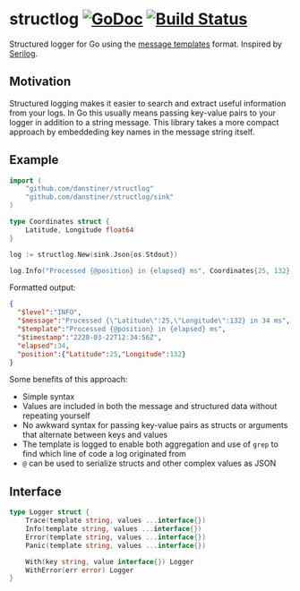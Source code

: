# structlog [![GoDoc][doc-img]][doc] [![Build Status][ci-img]][ci]

Structured logger for Go using the [message templates](https://messagetemplates.org/) format. Inspired by [Serilog](https://serilog.net/).

## Motivation

Structured logging makes it easier to search and extract useful information from your logs. In Go this usually means passing key-value pairs to your logger in addition to a string message. This library takes a more compact approach by embeddeding key names in the message string itself.

## Example

```go
import (
    "github.com/danstiner/structlog"
    "github.com/danstiner/structlog/sink"
)

type Coordinates struct {
    Latitude, Longitude float64
}

log := structlog.New(sink.Json{os.Stdout})

log.Info("Processed {@position} in {elapsed} ms", Coordinates{25, 132}, 34)
```

Formatted output:

```json
{
  "$level":"INFO",
  "$message":"Processed {\"Latitude\":25,\"Longitude\":132} in 34 ms",
  "$template":"Processed {@position} in {elapsed} ms",
  "$timestamp":"2228-03-22T12:34:56Z",
  "elapsed":34,
  "position":{"Latitude":25,"Longitude":132}
}
```

Some benefits of this approach:

- Simple syntax
- Values are included in both the message and structured data without repeating yourself
- No awkward syntax for passing key-value pairs as structs or arguments that alternate between keys and values
- The template is logged to enable both aggregation and use of `grep` to find which line of code a log originated from
- `@` can be used to serialize structs and other complex values as JSON

## Interface

```go
type Logger struct {
    Trace(template string, values ...interface{})
    Info(template string, values ...interface{})
    Error(template string, values ...interface{})
    Panic(template string, values ...interface{})

    With(key string, value interface{}) Logger
    WithError(err error) Logger
}
```

[doc-img]: https://godoc.org/github.com/danstiner/structlog?status.svg
[doc]: https://godoc.org/github.com/danstiner/structlog
[ci-img]: https://travis-ci.org/danstiner/structlog.svg?branch=master
[ci]: https://travis-ci.org/danstiner/structlog
